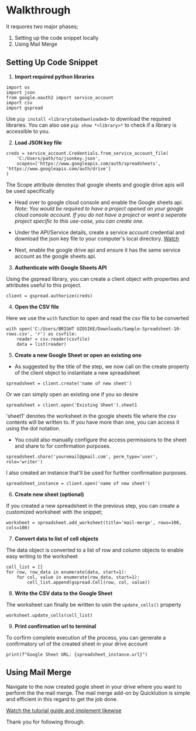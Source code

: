 # Walkthrough

It requores two major phases;

1. Setting up the code snippet locally
2. Using Mail Merge

## Setting Up Code Snippet

1. **Import required python libraries**

```
import os
import json
from google.oauth2 import service_account
import csv
import gspread
```

Use `pip install <librarytobedownloaded>` to download the required libraries. You can also use `pip show *<library>*` to check if a library is accessible to you.

2. **Load JSON key file**

```
creds = service_account.Credentials.from_service_account_file(
    'C:/Users/path/to/jsonkey.json',
    scopes=['https://www.googleapis.com/auth/spreadsheets', 'https://www.googleapis.com/auth/drive']
)
```

The Scope attribute denotes that google sheets and google drive apis will be used specifically

- Head over to google cloud console and enable the Google sheets api.
  _Note: You would be required to have a project opened on your google cloud console account. If you do not have a project or want a seperate project specific to this use-case, you can create one_.

- Under the API/Service details, create a service account credential and download the json key file to your computer's local directory. [Watch](https://www.youtube.com/watch?v=rWcLDax-VmM)

- Next, enable the google drive api and ensure it has the same service account as the google sheets api.

3. **Authenticate with Google Sheets API**

Using the gspread library, you can create a client object with properties and attributes useful to this project.

`client = gspread.authorize(creds)`

4. **Open the CSV file**

Here we use the `with` function to open and read the csv file to be converted

```
with open('C:/Users/BRIGHT UZOSIKE/Downloads/Sample-Spreadsheet-10-rows.csv', 'r') as csvfile:
    reader = csv.reader(csvfile)
    data = list(reader)
```

5. **Create a new Google Sheet or open an existing one**

- As suggested by the title of the step, we now call on the create property of the client object to instantiate a new spreadsheet

`spreadsheet = client.create('name of new sheet')`

Or we can simply open an existing one if you so desire

`spreadsheet = client.open('Existing Sheet').sheet1`

'sheet1' denotes the worksheet in the google sheets file where the csv contents will be written to. If you have more than one, you can access it using the dot notation.

- You could also manually configure the access permissions to the sheet and share to for confirmation purposes.

`spreadsheet.share('youremail@gmail.com', perm_type='user', role='writer')`

I also created an instance that'll be used for further confirmation purposes.

`spreadsheet_instance = client.open('name of new sheet')`

6. **Create new sheet (optional)**

If you created a new spreadsheet in the previous step, you can create a customized worksheet with the snippet;

`worksheet = spreadsheet.add_worksheet(title='mail-merge', rows=100, cols=100)`

7. **Convert data to list of cell objects**

The data object is converted to a list of row and column objects to enable easy writing to the worksheet

```
cell_list = []
for row, row_data in enumerate(data, start=1):
    for col, value in enumerate(row_data, start=1):
        cell_list.append(gspread.Cell(row, col, value))
```

8. **Write the CSV data to the Google Sheet**

The worksheet can finally be written to usin the `update_cells()` property

`worksheet.update_cells(cell_list)`

9. **Print confirmation url to terminal**

To corfirm complete execution of the process, you can generate a confirmatory url of the created sheet in your drive account

`print(f"Google Sheet URL: {spreadsheet_instance.url}")`

## Using Mail Merge

Navigate to the now created gogle sheet in your drive where you want to perform the the mail merge. The mail merge add-on by Quicklution is simple and efficient in this regard to get the job done.

[Watch the tutorial guide and implement likewise](https://www.youtube.com/watch?v=jcmiK5Q2VEA&list=PLp7ziVJy63Sx2rXagKmncLeMu4fGN5Z4K&index=4)

Thank you for following through.

